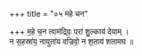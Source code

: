+++
title = "०५ महे चन"

+++
म॒हे च॒न त्वाम॑द्रिवः॒ परा॑ शु॒ल्काय॑ देयाम् ।  
न स॒हस्रा॑य॒ नायुता॑य वज्रिवो॒ न श॒ताय॑ शतामघ ॥